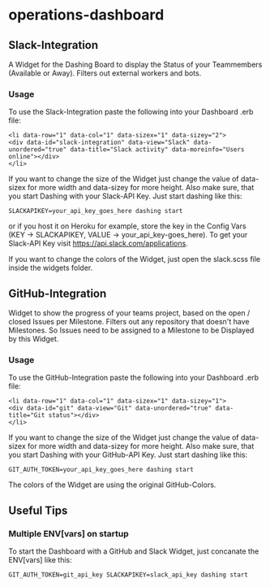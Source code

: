 # operations-dashboard

## Slack-Integration
A Widget for the Dashing Board to display the Status of your Teammembers (Available or Away).
Filters out external workers and bots.

### Usage
To use the Slack-Integration paste the following into your Dashboard .erb file:
```
<li data-row="1" data-col="1" data-sizex="1" data-sizey="2">
<div data-id="slack-integration" data-view="Slack" data-unordered="true" data-title="Slack activity" data-moreinfo="Users online"></div>
</li>
```
If you want to change the size of the Widget just change the value of data-sizex for more width and data-sizey for more height.
Also make sure, that you start Dashing with your Slack-API Key.
Just start dashing like this:
```
SLACKAPIKEY=your_api_key_goes_here dashing start
```
or if you host it on Heroku for example, store the key in the Config Vars (KEY -> SLACKAPIKEY, VALUE -> your_api_key-goes_here).
To get your Slack-API Key visit https://api.slack.com/applications.

If you want to change the colors of the Widget, just open the slack.scss file inside the widgets folder.


## GitHub-Integration
Widget to show the progress of your teams project, based on the open / closed Issues per Milestone.
Filters out any repository that doesn't have Milestones. So Issues need to be assigned to a Milestone to be Displayed by this Widget.

### Usage
To use the GitHub-Integration paste the following into your Dashboard .erb file:
```
<li data-row="1" data-col="1" data-sizex="1" data-sizey="1">
<div data-id="git" data-view="Git" data-unordered="true" data-title="Git status"></div>
</li>
```
If you want to change the size of the Widget just change the value of data-sizex for more width and data-sizey for more height.
Also make sure, that you start Dashing with your GitHub-API Key.
Just start dashing like this:
```
GIT_AUTH_TOKEN=your_api_key_goes_here dashing start
```

The colors of the Widget are using the original GitHub-Colors.

## Useful Tips

### Multiple ENV[vars] on startup
To start the Dashboard with a GitHub and Slack Widget, just concanate the ENV[vars] like this:
```
GIT_AUTH_TOKEN=git_api_key SLACKAPIKEY=slack_api_key dashing start
```
